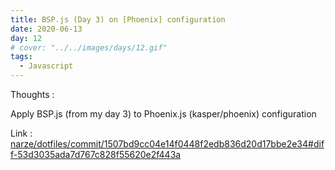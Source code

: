 ```yaml
---
title: BSP.js (Day 3) on [Phoenix] configuration
date: 2020-06-13
day: 12
# cover: "../../images/days/12.gif"
tags:
  - Javascript
---
```


Thoughts :

Apply BSP.js (from my day 3) to Phoenix.js (kasper/phoenix) configuration

Link : [narze/dotfiles/commit/1507bd9cc04e14f0448f2edb836d20d17bbe2e34#diff-53d3035ada7d767c828f55620e2f443a](https://github.com/narze/dotfiles/commit/1507bd9cc04e14f0448f2edb836d20d17bbe2e34#diff-53d3035ada7d767c828f55620e2f443a)
